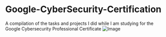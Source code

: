 # Google-CyberSecurity-Certification
A compilation of the tasks and projects I did while I am studying for the Google Cybersecurity Professional Certificate
![Image](https://github.com/user-attachments/assets/55d76f22-425c-4287-83f7-682d83440198)

